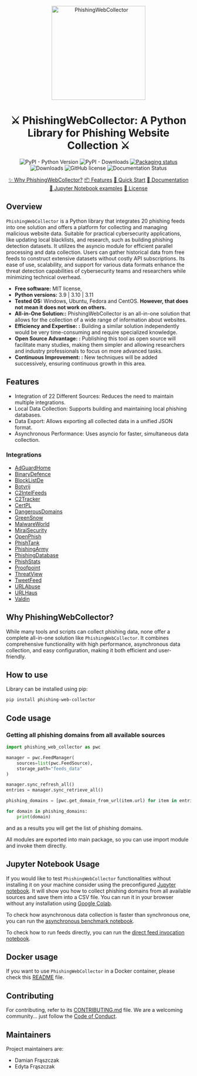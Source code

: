 <p align="center"><img src=".github/images/logo.png" width="256" alt="PhishingWebCollector" title="PhishingWebCollector"/></p>

<h1 align="center">
    ⚔️ PhishingWebCollector: A Python Library for Phishing Website Collection ⚔️
</h1>

<p align="center">
    <img alt="PyPI - Python Version" src="https://img.shields.io/pypi/pyversions/phishing-web-collector.svg">
    <img alt="PyPI - Downloads" src="https://img.shields.io/pypi/dm/phishing-web-collector.svg" href="https://pepy.tech/project/phishing-web-collector">
    <a href="https://repology.org/project/python:phishing-web-collector/versions">
        <img src="https://repology.org/badge/tiny-repos/python:phishing-web-collector.svg" alt="Packaging status">
    </a>
    <img alt="Downloads" src="https://pepy.tech/badge/phishing-web-collector">
    <img alt="GitHub license" src="https://img.shields.io/github/license/damianfraszczak/phishing-web-collector.svg" href="https://github.com/damianfraszczak/phishing-web-collector/blob/master/LICENSE">
    <img alt="Documentation Status" src="https://readthedocs.org/projects/phishingwebcollector/badge/?version=latest" href="https://phishingwebcollector.readthedocs.io/en/latest/?badge=latest">
</p>

<p align="center">
  <a href="https://github.com/damianfraszczak/phishing-web-collector?tab=readme-ov-file#why-PhishingWebCollector">✨ Why PhishingWebCollector?</a>
  <a href="https://github.com/damianfraszczak/phishing-web-collector?tab=readme-ov-file#features">📦 Features</a>
  <a href="https://github.com/damianfraszczak/phishing-web-collector/blob/master/docs/files/QUICK_START.md">🚀 Quick Start</a>
  <a href="https://phishingwebcollector.readthedocs.io/">📮 Documentation</a>
  <a href="https://github.com/damianfraszczak/phishing-web-collector/blob/master/docs/files/jupyter">📓 Jupyter Notebook examples</a>
  <a href="LICENSE">🔑 License</a>
</p>


## Overview
`PhishingWebCollector` is a Python library that integrates 20 phishing feeds into one solution and offers a platform for collecting and managing malicious website data.
Suitable for practical cybersecurity applications, like updating local blacklists, and research, such as building phishing detection datasets.
It utilizes the asyncio module for efficient parallel processing and data collection.
Users can gather historical data from free feeds to construct extensive datasets without costly API subscriptions.
Its ease of use, scalability, and support for various data formats enhance the threat detection capabilities of cybersecurity teams and researchers while minimizing technical overhead.



* **Free software:** MIT license,
* **Python versions:** 3.9 | 3.10 | 3.11
* **Tested OS:** Windows, Ubuntu, Fedora and CentOS. **However, that does not mean it does not work on others.**
* **All-in-One Solution::**  PhishingWebCollector is an all-in-one solution that allows for the collection of a wide range of information about websites.
* **Efficiency and Expertise: :** Building a similar solution independently would be very time-consuming and require specialized knowledge.
* **Open Source Advantage: :** Publishing this tool as open source will facilitate many studies, making them simpler and allowing researchers and industry professionals to focus on more advanced tasks.
* **Continuous Improvement: :** New techniques will be added successively, ensuring continuous growth in this area.

## Features
- Integration of 22 Different Sources: Reduces the need to maintain multiple integrations.
- Local Data Collection: Supports building and maintaining local phishing databases.
- Data Export: Allows exporting all collected data in a unified JSON format.
- Asynchronous Performance: Uses asyncio for faster, simultaneous data collection.

### Integrations
- [AdGuardHome](https://raw.githubusercontent.com/Ealenn/AdGuard-Home-List/gh-pages/AdGuard-Home-List.Block.txt)
- [BinaryDefence](https://www.binarydefense.com/banlist.txt)
- [BlockListDe](https://lists.blocklist.de/lists/all.txt)
- [Botvrij](https://www.botvrij.eu/data/blocklist/blocklist_domain.csv)
- [C2IntelFeeds](https://raw.githubusercontent.com/drb-ra/C2IntelFeeds/refs/heads/master/feeds/domainC2s.csv)
- [C2Tracker](https://github.com/montysecurity/C2-Tracker/blob/main/data/all.txt)
- [CertPL](https://hole.cert.pl/domains/domains.csv)
- [DangerousDomains](https://dangerous.domains/list.txt)
- [GreenSnow](https://blocklist.greensnow.co/greensnow.txt)
- [MalwareWorld](https://malwareworld.com/textlists/blacklists.txt)
- [MiraiSecurity](https://mirai.security.gives/data/ip_list.txt)
- [OpenPhish](https://openphish.com/feed.txt)
- [PhishTank](https://raw.githubusercontent.com/ProKn1fe/phishtank-database/master/online-valid.json)
- [PhishingArmy](https://phishing.army/download/phishing_army_blocklist.txt)
- [PhishingDatabase](https://raw.githubusercontent.com/Phishing-Database/Phishing.Database/refs/heads/master/phishing-domains-ACTIVE.txt)
- [PhishStats](https://api.phishstats.info/api/phishing)
- [Proofpoint](https://rules.emergingthreats.net/blockrules/compromised-ips.txt)
- [ThreatView](https://threatview.io/Downloads/DOMAIN-High-Confidence-Feed.txt)
- [TweetFeed](https://api.tweetfeed.live/v1/today/phishing/url)
- [URLAbuse](https://urlabuse.com/public/data/phishing_url.txt)
- [URLHaus](https://urlhaus.abuse.ch/downloads/csv_recent/)
- [Valdin](https://raw.githubusercontent.com/MikhailKasimov/validin-phish-feed/refs/heads/main/validin-phish-feed.txt)

## Why PhishingWebCollector?
While many tools and scripts can collect phishing data, none offer a complete all-in-one solution like `PhishingWebCollector`. It combines comprehensive functionality with high performance, asynchronous data collection, and easy configuration, making it both efficient and user-friendly.


## How to use
Library can be installed using pip:

```bash
pip install phishing-web-collector
```

## Code usage

### Getting all phishing domains from all available sources

```python
import phishing_web_collector as pwc

manager = pwc.FeedManager(
    sources=list(pwc.FeedSource),
    storage_path="feeds_data"
)

manager.sync_refresh_all()
entries = manager.sync_retrieve_all()

phishing_domains = [pwc.get_domain_from_url(item.url) for item in entries]

for domain in phishing_domains:
    print(domain)

```
and as a results you will get the list of phishing domains.

All modules are exported into main package, so you can use import module and invoke them directly.

## Jupyter Notebook Usage
If you would like to test ``PhishingWebCollector`` functionalities without installing it on your machine consider using the preconfigured [Jupyter notebook](docs/files/jupyter/collect_phishing_domains.ipynb). It will show you how to collect phishing domains from all available sources and save them into a CSV file. You can run it in your browser without any installation using [Google Colab](https://colab.research.google.com/github/damianfraszczak/phishing-web-collector/blob/master/docs/files/jupyter/collect_phishing_domains.ipynb).

To check how asynchronous data collection is faster than synchronous one, you can run the [asynchronous benchmark notebook](docs/files/jupyter/sync_vs_async_benchmark.ipynb).

To check how to run feeds directly, you can run the [direct feed invocation notebook](docs/files/jupyter/direct_feed_invocation.ipynb).

## Docker usage
If you want to use `PhishingWebCollector` in a Docker container, please check this [README](docs/files/docker/README.md) file.

## Contributing

For contributing, refer to its [CONTRIBUTING.md](.github/CONTRIBUTING.md) file.
We are a welcoming community... just follow the [Code of Conduct](.github/CODE_OF_CONDUCT.md).

## Maintainers

Project maintainers are:

- Damian Frąszczak
- Edyta Frąszczak
